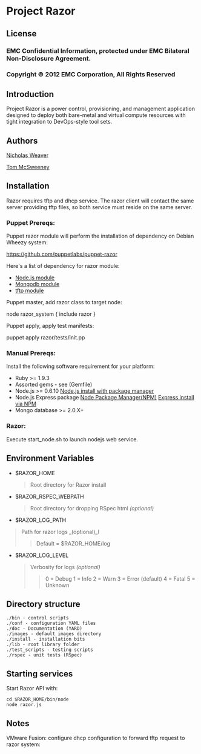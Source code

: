 # Project Razor

## License
### EMC Confidential Information, protected under EMC Bilateral Non-Disclosure Agreement.
### Copyright © 2012 EMC Corporation, All Rights Reserved

## Introduction

Project Razor is a power control, provisioning, and management application designed
to deploy both bare-metal and virtual compute resources with tight integration to
DevOps-style tool sets.

## Authors

[Nicholas Weaver](https://github.com/lynxbat)

[Tom McSweeney](https://github.com/tjmcs)

## Installation

Razor requires tftp and dhcp service. The razor client will contact the same
server providing tftp files, so both service must reside on the same server.

### Puppet Prereqs:

Puppet razor module will perform the installation of dependency on Debian Wheezy system:

https://github.com/puppetlabs/puppet-razor

Here's a list of dependency for razor module:

* [Node.js module](https://github.com/nanliu/puppet-nodejs)
* [Mongodb module](https://github.com/nanliu/puppet-mongodb)
* [tftp module](https://github.com/nanliu/puppet-tftp)

Puppet master, add razor class to target node:

   node razor_system {
     include razor
   }

Puppet apply, apply test manifests:

   puppet apply razor/tests/init.pp

### Manual Prereqs:

Install the following software requirement for your platform:

* Ruby >= 1.9.3
* Assorted gems - see (Gemfile)
* Node.js >= 0.6.10
[Node.js install with package manager](https://github.com/joyent/node/wiki/Installing-Node.js-via-package-manager)
* Node.js Express package
[Node Package Manager(NPM)](http://npmjs.org/)
[Express install via NPM](http://expressjs.com/guide.html)
* Mongo database >= 2.0.X+

### Razor:

Execute start_node.sh to launch nodejs web service.

## Environment Variables
* $RAZOR_HOME
    >Root directory for Razor install

* $RAZOR_RSPEC_WEBPATH
    >Root directory for dropping RSpec html _(optional)_

* $RAZOR_LOG_PATH
>Path for razor logs _(optional)_l
>>Default = $RAZOR_HOME/log

* $RAZOR_LOG_LEVEL
    > Verbosity for logs _(optional)_
    >> 0 = Debug
    >> 1 = Info
    >> 2 = Warn
    >> 3 = Error (default)
    >> 4 = Fatal
    >> 5 = Unknown

## Directory structure
    ./bin - control scripts
    ./conf - configuration YAML files
    ./doc - Documentation (YARD)
    ./images - default images directory
    ./install - installation bits
    ./lib - root library folder
    ./test_scripts - testing scripts
    ./rspec - unit tests (RSpec)

## Starting services

Start Razor API with:

    cd $RAZOR_HOME/bin/node
    node razor.js

## Notes

VMware Fusion:
  configure dhcp configuration to forward tftp request to razor system:
